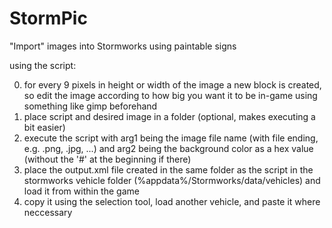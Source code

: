 # StormPic
"Import" images into Stormworks using paintable signs

using the script:

0. for every 9 pixels in height or width of the image a new block is created, so edit the image according to how big you want it to be in-game using something like gimp beforehand
1. place script and desired image in a folder (optional, makes executing a bit easier)
2. execute the script with arg1 being the image file name (with file ending, e.g. .png, .jpg, ...) and arg2 being the background color as a hex value (without the '#' at the beginning if there)
3. place the output.xml file created in the same folder as the script in the stormworks vehicle folder (%appdata%/Stormworks/data/vehicles) and load it from within the game
4. copy it using the selection tool, load another vehicle, and paste it where neccessary
